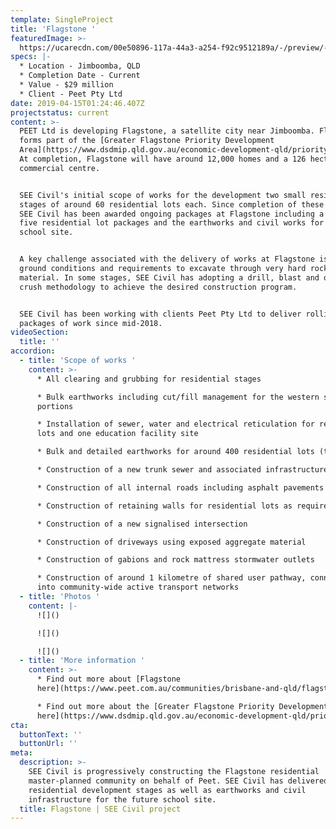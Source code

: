 ```yaml
---
template: SingleProject
title: 'Flagstone '
featuredImage: >-
  https://ucarecdn.com/00e50896-117a-44a3-a254-f92c9512189a/-/preview/-/enhance/51/
specs: |-
  * Location - Jimboomba, QLD 
  * Completion Date - Current
  * Value - $29 million
  * Client - Peet Pty Ltd
date: 2019-04-15T01:24:46.407Z
projectstatus: current
content: >-
  PEET Ltd is developing Flagstone, a satellite city near Jimboomba. Flagstone
  forms part of the [Greater Flagstone Priority Development
  Area](https://www.dsdmip.qld.gov.au/economic-development-qld/priority-development-areas/greater-flagstone.html).
  At completion, Flagstone will have around 12,000 homes and a 126 hectare
  commercial centre.


  SEE Civil's initial scope of works for the development two small residential
  stages of around 60 residential lots each. Since completion of these stages,
  SEE Civil has been awarded ongoing packages at Flagstone including a further
  five residential lot packages and the earthworks and civil works for a future
  school site.


  A key challenge associated with the delivery of works at Flagstone is the
  ground conditions and requirements to excavate through very hard rock
  material. In some stages, SEE Civil has adopting a drill, blast and on-site
  crush methodology to achieve the desired construction program.  


  SEE Civil has been working with clients Peet Pty Ltd to deliver rolling
  packages of work since mid-2018.
videoSection:
  title: ''
accordion:
  - title: 'Scope of works '
    content: >-
      * All clearing and grubbing for residential stages

      * Bulk earthworks including cut/fill management for the western stage one
      portions 

      * Installation of sewer, water and electrical reticulation for residential
      lots and one education facility site

      * Bulk and detailed earthworks for around 400 residential lots (to date) 

      * Construction of a new trunk sewer and associated infrastructure 

      * Construction of all internal roads including asphalt pavements 

      * Construction of retaining walls for residential lots as required 

      * Construction of a new signalised intersection 

      * Construction of driveways using exposed aggregate material 

      * Construction of gabions and rock mattress stormwater outlets 

      * Construction of around 1 kilometre of shared user pathway, connecting
      into community-wide active transport networks
  - title: 'Photos '
    content: |-
      ![]()

      ![]()

      ![]()
  - title: 'More information '
    content: >-
      * Find out more about [Flagstone
      here](https://www.peet.com.au/communities/brisbane-and-qld/flagstone)

      * Find out more about the [Greater Flagstone Priority Development Area
      here](https://www.dsdmip.qld.gov.au/economic-development-qld/priority-development-areas/greater-flagstone.html)
cta:
  buttonText: ''
  buttonUrl: ''
meta:
  description: >-
    SEE Civil is progressively constructing the Flagstone residential
    master-planned community on behalf of Peet. SEE Civil has delivered seven
    residential development stages as well as earthworks and civil
    infrastructure for the future school site. 
  title: Flagstone | SEE Civil project
---
```


